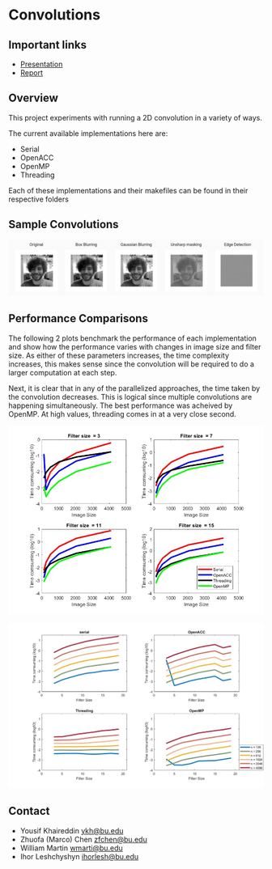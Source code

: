 # Convolutions

## Important links
- [Presentation](https://docs.google.com/presentation/d/1sHktguavhx-a1x_DG-631PH3XLJTdArvoRf-VFoI7yA/edit?usp=sharing)
- [Report]()

## Overview
This project experiments with running a 2D convolution in a variety of ways. 

The current available implementations here are:
- Serial
- OpenACC
- OpenMP
- Threading 

Each of these implementations and their makefiles can be found in their respective folders

## Sample Convolutions
![sample convolutions](images/convs.JPG)


## Performance Comparisons 

The following 2 plots benchmark the performance of each implementation and show how the performance varies with changes in image size and filter size. 
As either of these parameters increases, the time complexity increases, this makes sense since the convolution will be required to do a larger computation at each step.

Next, it is clear that in any of the parallelized approaches, the time taken by the convolution decreases. This is logical since multiple convolutions are happening simultaneously. 
The best performance was acheived by OpenMP. At high values, threading comes in at a very close second.

![timing1](images/timing1.jpeg)

![timing2](images/timing2.jpeg)

## Contact
- Yousif Khaireddin ykh@bu.edu
- Zhuofa (Marco) Chen zfchen@bu.edu
- William Martin wmarti@bu.edu
- Ihor Leshchyshyn ihorlesh@bu.edu
